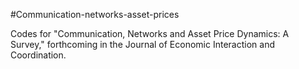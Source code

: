 #Communication-networks-asset-prices

Codes for "Communication, Networks and Asset Price Dynamics: A Survey," forthcoming in the Journal of Economic Interaction and Coordination.  
